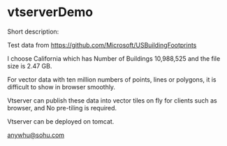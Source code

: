 # vtserverDemo

Short description:

Test data from https://github.com/Microsoft/USBuildingFootprints

I choose California which has Number of Buildings 10,988,525 and the file size is 2.47 GB.

For vector data with ten million numbers of points, lines or polygons, it is difficult to show in browser smoothly.

Vtserver can publish these data into vector tiles on fly for clients such as browser, and No pre-tiling is required. 

Vtserver can be deployed on tomcat.






anywhu@sohu.com
